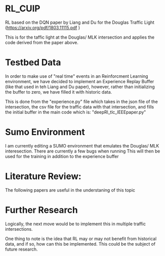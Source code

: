 # RL_CUIP
RL based on the DQN paper by Liang and Du for the Douglas Traffic Light (https://arxiv.org/pdf/1803.11115.pdf )

This is for the taffic light at the Douglas/ MLK intersection and applies the code derived from the paper above.

# Testbed Data
In order to make use of "real time" events in an Reinforcment Learning environment, we have decided to implement an
Experience Replay Buffer (like that used in teh Liang and Du paper), however, rather than initializing the buffer to
zero, we have filled it with historic data. 

This is done from the "experience.py" file which takes in the json file of the intersection, the csv file for the
traffic data with that intersection, and fills the initial buffer in the main code which is: "deepRl_tlc_IEEEpaper.py"

# Sumo Environment
I am currently editing a SUMO environment that emulates the Douglas/ MLK interesection. There are currently a few bugs when running
This will then be used for the training in addition to the experience buffer

# Literature Review:
The following papers are useful in the understaning of this topic


# Further Research
Logically, the next move would be to implement this in multiple traffic intersections. 

One thing to note is the idea that RL may or may not benefit from historical data, and if so, how can this be implemented. 
This could be the subject of future research. 
